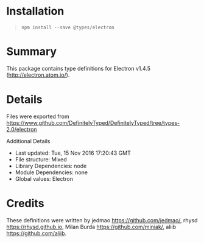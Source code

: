 # Installation
> `npm install --save @types/electron`

# Summary
This package contains type definitions for Electron v1.4.5 (http://electron.atom.io/).

# Details
Files were exported from https://www.github.com/DefinitelyTyped/DefinitelyTyped/tree/types-2.0/electron

Additional Details
 * Last updated: Tue, 15 Nov 2016 17:20:43 GMT
 * File structure: Mixed
 * Library Dependencies: node
 * Module Dependencies: none
 * Global values: Electron

# Credits
These definitions were written by jedmao <https://github.com/jedmao/>, rhysd <https://rhysd.github.io>, Milan Burda <https://github.com/miniak/>, aliib <https://github.com/aliib>.
